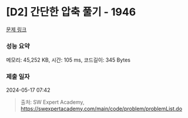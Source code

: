 # [D2] 간단한 압축 풀기 - 1946 

[문제 링크](https://swexpertacademy.com/main/code/problem/problemDetail.do?contestProbId=AV5PmkDKAOMDFAUq) 

### 성능 요약

메모리: 45,252 KB, 시간: 105 ms, 코드길이: 345 Bytes

### 제출 일자

2024-05-17 07:42



> 출처: SW Expert Academy, https://swexpertacademy.com/main/code/problem/problemList.do